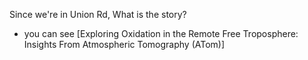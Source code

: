 
Since we're in Union Rd, What is the story?
* you can see [Exploring Oxidation in the Remote Free Troposphere: Insights From Atmospheric Tomography (ATom)]
